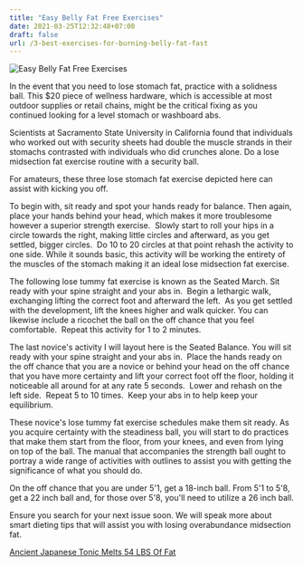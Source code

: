 ```yaml
---
title: "Easy Belly Fat Free Exercises"
date: 2021-03-25T12:32:48+07:00
draft: false
url: /3-best-exercises-for-burning-belly-fat-fast
---
```


<img src="/img/easy-belly-fat-free-exercises.webp" alt="Easy Belly Fat Free Exercises" />


In the event that you need to lose stomach fat, practice with a solidness ball. This $20 piece of wellness hardware, which is accessible at most outdoor supplies or retail chains, might be the critical fixing as you continued looking for a level stomach or washboard abs. 

Scientists at Sacramento State University in California found that individuals who worked out with security sheets had double the muscle strands in their stomachs contrasted with individuals who did crunches alone. Do a lose midsection fat exercise routine with a security ball. 

For amateurs, these three lose stomach fat exercise depicted here can assist with kicking you off. 

To begin with, sit ready and spot your hands ready for balance. Then again, place your hands behind your head, which makes it more troublesome however a superior strength exercise.  Slowly start to roll your hips in a circle towards the right, making little circles and afterward, as you get settled, bigger circles.  Do 10 to 20 circles at that point rehash the activity to one side. While it sounds basic, this activity will be working the entirety of the muscles of the stomach making it an ideal lose midsection fat exercise. 

The following lose tummy fat exercise is known as the Seated March. Sit ready with your spine straight and your abs in.  Begin a lethargic walk, exchanging lifting the correct foot and afterward the left.  As you get settled with the development, lift the knees higher and walk quicker. You can likewise include a ricochet the ball on the off chance that you feel comfortable.  Repeat this activity for 1 to 2 minutes. 

The last novice's activity I will layout here is the Seated Balance. You will sit ready with your spine straight and your abs in.  Place the hands ready on the off chance that you are a novice or behind your head on the off chance that you have more certainty and lift your correct foot off the floor, holding it noticeable all around for at any rate 5 seconds.  Lower and rehash on the left side.  Repeat 5 to 10 times.  Keep your abs in to help keep your equilibrium. 

These novice's lose tummy fat exercise schedules make them sit ready. As you acquire certainty with the steadiness ball, you will start to do practices that make them start from the floor, from your knees, and even from lying on top of the ball. The manual that accompanies the strength ball ought to portray a wide range of activities with outlines to assist you with getting the significance of what you should do. 

On the off chance that you are under 5'1, get a 18-inch ball. From 5'1 to 5'8, get a 22 inch ball and, for those over 5'8, you'll need to utilize a 26 inch ball. 

Ensure you search for your next issue soon. We will speak more about smart dieting tips that will assist you with losing overabundance midsection fat.
<div class="card">
	<div class="card-body">
		<p class="text-center"><a class="btn btn-success " href="https://81854z39yc05fx46grtjwbay3t.hop.clickbank.net/">Ancient Japanese Tonic Melts 54 LBS Of Fat</a></p>
	</div>	
</div>	
